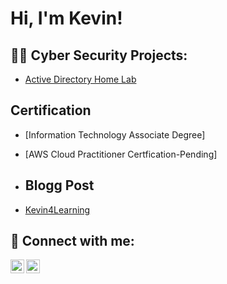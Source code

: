 <h1>Hi, I'm Kevin! </h1>

<h2>👨‍💻 Cyber Security Projects:</h2>

- [Active Directory Home Lab](https://github.com/Kevin4Learning/Home-Active-Directory-Lab)

<h2>Certification</h2>

- [Information Technology Associate Degree] 

- [AWS Cloud Practitioner Certfication-Pending]

- <h2>Blogg Post</h2>
- [Kevin4Learning](https://kevin4learning.blogspot.com/)

<h2> 🤳 Connect with me:</h2>


[<img align="left" alt="JoshMadakor | Gmail" width="22px" src="https://cdn.jsdelivr.net/npm/simple-icons@v3/icons/gmail.svg" />][gmail]

[<img align="left" alt="JoshMadakor | LinkedIn" width="22px" src="https://cdn.jsdelivr.net/npm/simple-icons@v3/icons/linkedin.svg" />][linkedin]

[gmail]: https://gmail.com/kj101india1988/
[linkedin]: https://linkedin.com/in/joshmadakor
